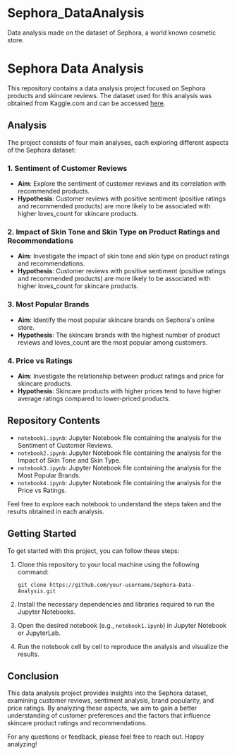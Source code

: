 # Sephora_DataAnalysis
Data analysis made on the dataset of Sephora, a world known cosmetic store.

# Sephora Data Analysis

This repository contains a data analysis project focused on Sephora products and skincare reviews. The dataset used for this analysis was obtained from Kaggle.com and can be accessed [here](https://www.kaggle.com/datasets/nadyinky/sephora-products-and-skincare-reviews).

## Analysis

The project consists of four main analyses, each exploring different aspects of the Sephora dataset:

### 1. Sentiment of Customer Reviews

- **Aim**: Explore the sentiment of customer reviews and its correlation with recommended products.
- **Hypothesis**: Customer reviews with positive sentiment (positive ratings and recommended products) are more likely to be associated with higher loves_count for skincare products.

### 2. Impact of Skin Tone and Skin Type on Product Ratings and Recommendations

- **Aim**: Investigate the impact of skin tone and skin type on product ratings and recommendations.
- **Hypothesis**: Customer reviews with positive sentiment (positive ratings and recommended products) are more likely to be associated with higher loves_count for skincare products.

### 3. Most Popular Brands

- **Aim**: Identify the most popular skincare brands on Sephora's online store.
- **Hypothesis**: The skincare brands with the highest number of product reviews and loves_count are the most popular among customers.

### 4. Price vs Ratings

- **Aim**: Investigate the relationship between product ratings and price for skincare products.
- **Hypothesis**: Skincare products with higher prices tend to have higher average ratings compared to lower-priced products.

## Repository Contents

- `notebook1.ipynb`: Jupyter Notebook file containing the analysis for the Sentiment of Customer Reviews.
- `notebook2.ipynb`: Jupyter Notebook file containing the analysis for the Impact of Skin Tone and Skin Type.
- `notebook3.ipynb`: Jupyter Notebook file containing the analysis for the Most Popular Brands.
- `notebook4.ipynb`: Jupyter Notebook file containing the analysis for the Price vs Ratings.

Feel free to explore each notebook to understand the steps taken and the results obtained in each analysis.

## Getting Started

To get started with this project, you can follow these steps:

1. Clone this repository to your local machine using the following command:
   ```
   git clone https://github.com/your-username/Sephora-Data-Analysis.git
   ```

2. Install the necessary dependencies and libraries required to run the Jupyter Notebooks.

3. Open the desired notebook (e.g., `notebook1.ipynb`) in Jupyter Notebook or JupyterLab.

4. Run the notebook cell by cell to reproduce the analysis and visualize the results.

## Conclusion

This data analysis project provides insights into the Sephora dataset, examining customer reviews, sentiment analysis, brand popularity, and price ratings. By analyzing these aspects, we aim to gain a better understanding of customer preferences and the factors that influence skincare product ratings and recommendations.

For any questions or feedback, please feel free to reach out. Happy analyzing!
